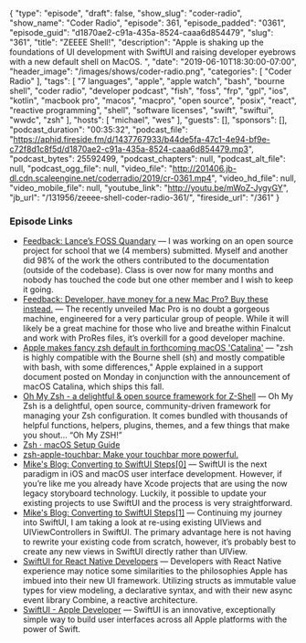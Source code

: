 {
  "type": "episode",
  "draft": false,
  "show_slug": "coder-radio",
  "show_name": "Coder Radio",
  "episode": 361,
  "episode_padded": "0361",
  "episode_guid": "d1870ae2-c91a-435a-8524-caaa6d854479",
  "slug": "361",
  "title": "ZEEEE Shell!",
  "description": "Apple is shaking up the foundations of UI development with SwiftUI and raising developer eyebrows with a new default shell on MacOS. ",
  "date": "2019-06-10T18:30:00-07:00",
  "header_image": "/images/shows/coder-radio.png",
  "categories": [
    "Coder Radio"
  ],
  "tags": [
    "7 languages",
    "apple",
    "apple watch",
    "bash",
    "bourne shell",
    "coder radio",
    "developer podcast",
    "fish",
    "foss",
    "frp",
    "gpl",
    "ios",
    "kotlin",
    "macbook pro",
    "macos",
    "macpro",
    "open source",
    "posix",
    "react",
    "reactive programming",
    "shell",
    "software licenses",
    "swift",
    "swiftui",
    "wwdc",
    "zsh"
  ],
  "hosts": [
    "michael",
    "wes"
  ],
  "guests": [],
  "sponsors": [],
  "podcast_duration": "00:35:32",
  "podcast_file": "https://aphid.fireside.fm/d/1437767933/b44de5fa-47c1-4e94-bf9e-c72f8d1c8f5d/d1870ae2-c91a-435a-8524-caaa6d854479.mp3",
  "podcast_bytes": 25592499,
  "podcast_chapters": null,
  "podcast_alt_file": null,
  "podcast_ogg_file": null,
  "video_file": "http://201406.jb-dl.cdn.scaleengine.net/coderradio/2019/cr-0361.mp4",
  "video_hd_file": null,
  "video_mobile_file": null,
  "youtube_link": "http://youtu.be/mWoZ-JygyGY",
  "jb_url": "/131956/zeeee-shell-coder-radio-361/",
  "fireside_url": "/361"
}


### Episode Links

  * [Feedback: Lance’s FOSS Quandary](https://pastebin.com/C5AYBD0i "Feedback: Lance’s FOSS Quandary") — I was working on an open source project for school that we (4 members) submitted. Myself and another did 98% of the work the others contributed to the documentation (outside of the codebase). Class is over now for many months and nobody has touched the code but one other member and I wish to keep it going.
  * [Feedback: Developer, have money for a new Mac Pro? Buy these instead.](https://www.reddit.com/r/CoderRadio/comments/bxxq8f/developers_have_money_for_a_new_mac_pro_buy_these/ "Feedback: Developer, have money for a new Mac Pro? Buy these instead.") — The recently unveiled Mac Pro is no doubt a gorgeous machine, engineered for a very particular group of people. While it will likely be a great machine for those who live and breathe within Finalcut and work with ProRes files, it’s overkill for a good developer machine.
  * [Apple makes fancy zsh default in forthcoming macOS 'Catalina'](https://www.theregister.co.uk/2019/06/04/apple_zsh_macos_catalina_default/ "Apple makes fancy zsh default in forthcoming macOS 'Catalina'") — "zsh is highly compatible with the Bourne shell (sh) and mostly compatible with bash, with some differences," Apple explained in a support document posted on Monday in conjunction with the announcement of macOS Catalina, which ships this fall. 
  * [Oh My Zsh - a delightful & open source framework for Z-Shell](https://ohmyz.sh/ "Oh My Zsh - a delightful & open source framework for Z-Shell") — Oh My Zsh is a delightful, open source, community-driven framework for managing your Zsh configuration. It comes bundled with thousands of helpful functions, helpers, plugins, themes, and a few things that make you shout... “Oh My ZSH!”
  * [Zsh · macOS Setup Guide](https://sourabhbajaj.com/mac-setup/iTerm/zsh.html "Zsh · macOS Setup Guide")
  * [zsh-apple-touchbar: Make your touchbar more powerful.](https://github.com/zsh-users/zsh-apple-touchbar "zsh-apple-touchbar: Make your touchbar more powerful.")
  * [Mike's Blog: Converting to SwiftUI Steps[0]](http://dominickm.com/converting-swiftui-steps0/ "Mike's Blog: Converting to SwiftUI Steps\[0\]") — SwiftUI is the next paradigm in iOS and macOS user interface development. However, if you’re like me you already have Xcode projects that are using the now legacy storyboard technology. Luckily, it possible to update your existing projects to use SwiftUI and the process is very straightforward.
  * [Mike's Blog: Converting to SwiftUI Steps[1]](http://dominickm.com/converting-swiftui-steps1/ "Mike's Blog: Converting to SwiftUI Steps\[1\]") — Continuing my journey into SwiftUI, I am taking a look at re-using existing UIViews and UIViewControllers in SwiftUI. The primary advantage here is not having to rewrite your existing code from scratch, however, it’s probably best to create any new views in SwiftUI directly rather than UIView. 
  * [SwiftUI for React Native Developers](https://medium.com/@rorogadget/swiftui-for-react-native-developers-2072a21c22fb "SwiftUI for React Native Developers") — Developers with React Native experience may notice some similarities to the philosophies Apple has imbued into their new UI framework. Utilizing structs as immutable value types for view modeling, a declarative syntax, and with their new async event library Combine, a reactive architecture.
  * [SwiftUI - Apple Developer](https://developer.apple.com/xcode/swiftui/ "SwiftUI - Apple Developer") — SwiftUI is an innovative, exceptionally simple way to build user interfaces across all Apple platforms with the power of Swift.


